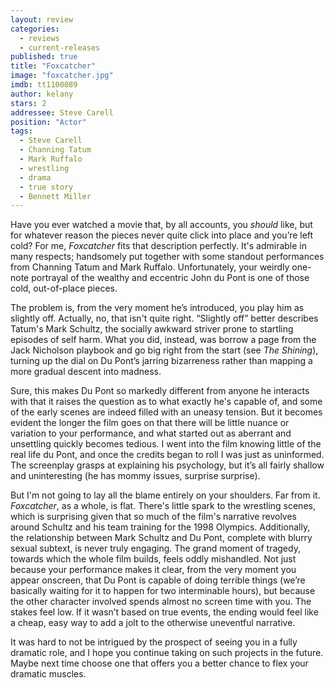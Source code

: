 ```yaml
---
layout: review
categories: 
  - reviews
  - current-releases
published: true
title: "Foxcatcher"
image: "foxcatcher.jpg"
imdb: tt1100089
author: kelany
stars: 2
addressee: Steve Carell
position: "Actor"
tags: 
  - Steve Carell
  - Channing Tatum
  - Mark Ruffalo
  - wrestling
  - drama
  - true story
  - Bennett Miller
---
```

Have you ever watched a movie that, by all accounts, you _should_ like, but for whatever reason the pieces never quite click into place and you’re left cold? For me, _Foxcatcher_ fits that description perfectly. It's admirable in many respects; handsomely put together with some standout performances from Channing Tatum and Mark Ruffalo. Unfortunately, your weirdly one-note portrayal of the wealthy and eccentric John du Pont is one of those cold, out-of-place pieces. 

The problem is, from the very moment he’s introduced, you play him as slightly off. Actually, no, that isn't quite right. “Slightly off” better describes Tatum's Mark Schultz, the socially awkward striver prone to startling episodes of self harm. What you did, instead, was borrow a page from the Jack Nicholson playbook and go big right from the start (see _The Shining_), turning up the dial on Du Pont’s jarring bizarreness rather than mapping a more gradual descent into madness.

Sure, this makes Du Pont so markedly different from anyone he interacts with that it raises the question as to what exactly he's capable of, and some of the early scenes are indeed filled with an uneasy tension. But it becomes evident the longer the film goes on that there will be little nuance or variation to your performance, and what started out as aberrant and unsettling quickly becomes tedious. I went into the film knowing little of the real life du Pont, and once the credits began to roll I was just as uninformed. The screenplay grasps at explaining his psychology, but it’s all fairly shallow and uninteresting (he has mommy issues, surprise surprise). 

But I'm not going to lay all the blame entirely on your shoulders. Far from it.  _Foxcatcher_, as a whole, is flat. There's little spark to the wrestling scenes, which is surprising given that so much of the film's narrative revolves around Schultz and his team training for the 1998 Olympics. Additionally, the relationship between Mark Schultz and Du Pont, complete with blurry sexual subtext, is never truly engaging. The grand moment of tragedy, towards which the whole film builds, feels oddly mishandled. Not just because your performance makes it clear, from the very moment you appear onscreen, that Du Pont is capable of doing terrible things (we’re basically waiting for it to happen for two interminable hours), but because the other character involved spends almost no screen time with you. The stakes feel low. If it wasn’t based on true events, the ending would feel like a cheap, easy way to add a jolt to the otherwise uneventful narrative.

It was hard to not be intrigued by the prospect of seeing you in a fully dramatic role, and I hope you continue taking on such projects in the future. Maybe next time choose one that offers you a better chance to flex your dramatic muscles.